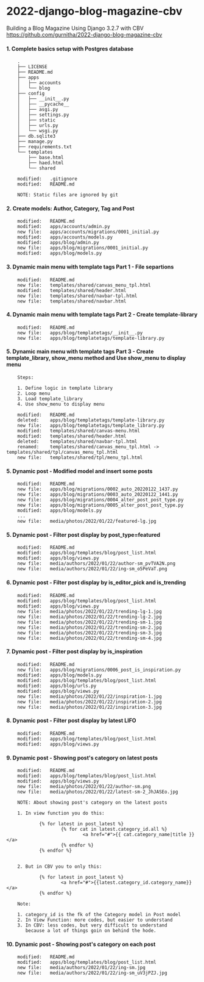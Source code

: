 # 2022-django-blog-magazine-cbv
Building a Blog Magazine Using Django 3.2.7 with CBV
https://github.com/gurnitha/2022-django-blog-magazine-cbv


#### 1. Complete basics setup with Postgres database

        .
        ├── LICENSE
        ├── README.md
        ├── apps
        │   ├── accounts
        │   └── blog
        ├── config
        │   ├── __init__.py
        │   ├── __pycache__
        │   ├── asgi.py
        │   ├── settings.py
        │   ├── static
        │   ├── urls.py
        │   └── wsgi.py
        ├── db.sqlite3
        ├── manage.py
        ├── requirements.txt
        └── templates
            ├── base.html
            ├── haed.html
            └── shared

        modified:   .gitignore
        modified:   README.md

        NOTE: Static files are ignored by git


#### 2. Create models: Author, Category, Tag and Post

        modified:   README.md
        modified:   apps/accounts/admin.py
        new file:   apps/accounts/migrations/0001_initial.py
        modified:   apps/accounts/models.py
        modified:   apps/blog/admin.py
        new file:   apps/blog/migrations/0001_initial.py
        modified:   apps/blog/models.py


#### 3. Dynamic main menu with template tags Part 1 - File separtions

        modified:   README.md
        new file:   templates/shared/canvas_menu_tpl.html
        modified:   templates/shared/header.html
        new file:   templates/shared/navbar-tpl.html
        new file:   templates/shared/navbar.html


#### 4. Dynamic main menu with template tags Part 2 - Create template-library

        modified:   README.md
        new file:   apps/blog/templatetags/__init__.py
        new file:   apps/blog/templatetags/template-library.py


#### 5. Dynamic main menu with template tags Part 3 - Create template_library, show_menu method and Use show_menu to display menu

        Steps:

        1. Define logic in template library
        2. Loop menu
        3. Load template_library
        4. Use show_menu to display menu

        modified:   README.md
        deleted:    apps/blog/templatetags/template-library.py
        new file:   apps/blog/templatetags/template_library.py
        modified:   templates/shared/canvas-menu.html
        modified:   templates/shared/header.html
        deleted:    templates/shared/navbar-tpl.html
        renamed:    templates/shared/canvas_menu_tpl.html -> templates/shared/tpl/canvas_menu_tpl.html
        new file:   templates/shared/tpl/menu_tpl.html


#### 5. Dynamic post - Modified model and insert some posts

        modified:   README.md
        new file:   apps/blog/migrations/0002_auto_20220122_1437.py
        new file:   apps/blog/migrations/0003_auto_20220122_1441.py
        new file:   apps/blog/migrations/0004_alter_post_post_type.py
        new file:   apps/blog/migrations/0005_alter_post_post_type.py
        modified:   apps/blog/models.py
        ...
        new file:   media/photos/2022/01/22/featured-lg.jpg


#### 5. Dynamic post - Filter post display by post_type=featured

        modified:   README.md
        modified:   apps/blog/templates/blog/post_list.html
        modified:   apps/blog/views.py
        new file:   media/authors/2022/01/22/author-sm_pvTVA2N.png
        new file:   media/authors/2022/01/22/ing-sm_o5PeVaT.png


#### 6. Dynamic post - Filter post display by is_editor_pick and is_trending

        modified:   README.md
        modified:   apps/blog/templates/blog/post_list.html
        modified:   apps/blog/views.py
        new file:   media/photos/2022/01/22/trending-lg-1.jpg
        new file:   media/photos/2022/01/22/trending-lg-2.jpg
        new file:   media/photos/2022/01/22/trending-sm-1.jpg
        new file:   media/photos/2022/01/22/trending-sm-2.jpg
        new file:   media/photos/2022/01/22/trending-sm-3.jpg
        new file:   media/photos/2022/01/22/trending-sm-4.jpg


#### 7. Dynamic post - Filter post display by is_inspiration

        modified:   README.md
        new file:   apps/blog/migrations/0006_post_is_inspiration.py
        modified:   apps/blog/models.py
        modified:   apps/blog/templates/blog/post_list.html
        modified:   apps/blog/urls.py
        modified:   apps/blog/views.py
        new file:   media/photos/2022/01/22/inspiration-1.jpg
        new file:   media/photos/2022/01/22/inspiration-2.jpg
        new file:   media/photos/2022/01/22/inspiration-3.jpg


#### 8. Dynamic post - Filter post display by latest LIFO

        modified:   README.md
        modified:   apps/blog/templates/blog/post_list.html
        modified:   apps/blog/views.py


#### 9. Dynamic post - Showing post's category on latest posts

        modified:   README.md
        modified:   apps/blog/templates/blog/post_list.html
        modified:   apps/blog/views.py
        new file:   media/photos/2022/01/22/author-sm.png
        new file:   media/photos/2022/01/22/latest-sm-2_JhJASEo.jpg

        NOTE: About showing post's category on the latest posts

        1. In view function you do this:

                {% for latest in post_latest %}
                        {% for cat in latest.category_id.all %}
                                <a href="#">{{ cat.category_name|title }}</a>
                        {% endfor %}
                {% endfor %}


        2. But in CBV you to only this:
        
                {% for latest in post_latest %}
                        <a href="#">{{latest.category_id.category_name}}</a>
                {% endfor %}

        Note: 

        1. category_id is the fk of the Category model in Post model
        2. In View Function: more codes, but easier to understand
        3. In CBV: less codes, but very difficult to understand
           because a lot of things goin on behind the hode.


#### 10. Dynamic post - Showing post's category on each post

        modified:   README.md
        modified:   apps/blog/templates/blog/post_list.html
        new file:   media/authors/2022/01/22/ing-sm.jpg
        new file:   media/authors/2022/01/22/ing-sm_uV3jPZJ.jpg

